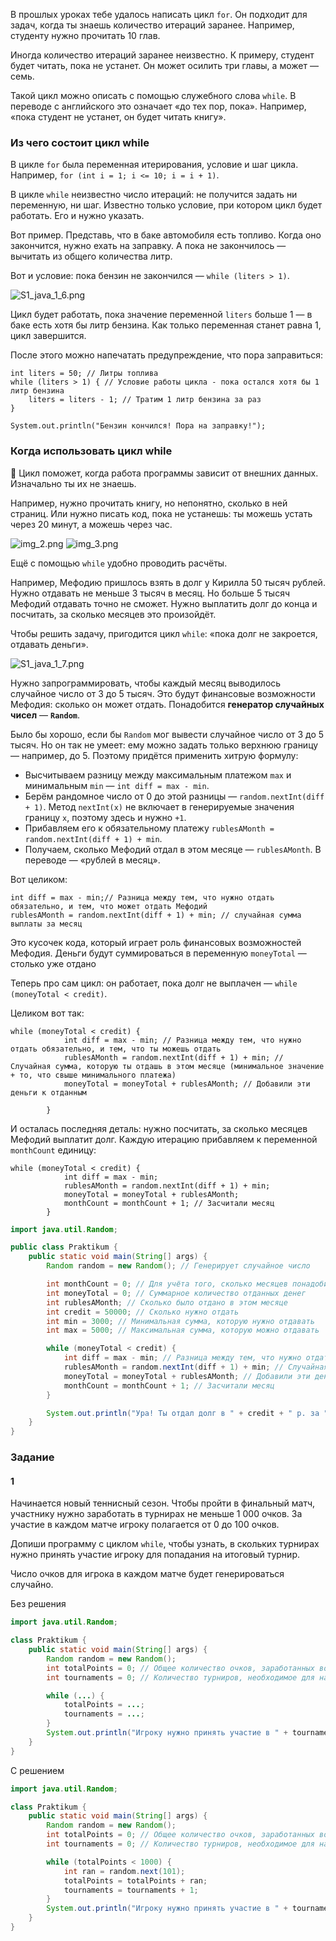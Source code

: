 В прошлых уроках тебе удалось написать цикл `for`. Он подходит для задач, когда ты знаешь количество итераций заранее. Например, студенту нужно прочитать 10 глав.

Иногда количество итераций заранее неизвестно. К примеру, студент будет читать, пока не устанет. Он может осилить три главы, а может — семь.

Такой цикл можно описать с помощью служебного слова `while`. В переводе с английского это означает «до тех пор, пока». Например, «пока студент не устанет, он будет читать книгу».

### Из чего состоит цикл while

В цикле `for` была переменная итерирования, условие и шаг цикла. Например, `for (int i = 1; i <= 10; i = i + 1)`.

В цикле `while` неизвестно число итераций: не получится задать ни переменную, ни шаг. Известно только условие, при котором цикл будет работать. Его и нужно указать.

Вот пример. Представь, что в баке автомобиля есть топливо. Когда оно закончится, нужно ехать на заправку. А пока не закончилось — вычитать из общего количества литр.

Вот и условие: пока бензин не закончился — `while (liters > 1)`.

![S1_java_1_6.png](img%2FS1_java_1_6.png)

Цикл будет работать, пока значение переменной `liters` больше 1 — в баке есть хотя бы литр бензина. Как только переменная станет равна 1, цикл завершится.

После этого можно напечатать предупреждение, что пора заправиться:

```
int liters = 50; // Литры топлива
while (liters > 1) { // Условие работы цикла - пока остался хотя бы 1 литр бензина
    liters = liters - 1; // Тратим 1 литр бензина за раз
}

System.out.println("Бензин кончился! Пора на заправку!");  
```

### Когда использовать цикл while

📌 Цикл поможет, когда работа программы зависит от внешних данных. Изначально ты их не знаешь.

Например, нужно прочитать книгу, но непонятно, сколько в ней страниц. Или нужно писать код, пока не устанешь: ты можешь устать через 20 минут, а можешь через час.

![img_2.png](img%2Fimg_2.png)
![img_3.png](img%2Fimg_3.png)

Ещё с помощью `while` удобно проводить расчёты.

Например, Мефодию пришлось взять в долг у Кирилла 50 тысяч рублей. Нужно отдавать не меньше 3 тысяч в месяц. Но больше 5 тысяч Мефодий отдавать точно не сможет. Нужно выплатить долг до конца и посчитать, за сколько месяцев это произойдёт.

Чтобы решить задачу, пригодится цикл `while`: «пока долг не закроется, отдавать деньги».

![S1_java_1_7.png](img%2FS1_java_1_7.png)

Нужно запрограммировать, чтобы каждый месяц выводилось случайное число от 3 до 5 тысяч. Это будут финансовые возможности Мефодия: сколько он может отдать. Понадобится **генератор случайных чисел** — **`Random`**.

Было бы хорошо, если бы `Random` мог вывести случайное число от 3 до 5 тысяч. Но он так не умеет: ему можно задать только верхнюю границу — например, до 5. Поэтому придётся применить хитрую формулу:

- Высчитываем разницу между максимальным платежом `max` и минимальным `min` — `int diff = max - min`.
- Берём рандомное число от 0 до этой разницы — `random.nextInt(diff + 1)`. Метод `nextInt(x)` не включает в генерируемые значения границу `x`, поэтому здесь и нужно `+1`.
- Прибавляем его к обязательному платежу `rublesAMonth = random.nextInt(diff + 1) + min`.
- Получаем, сколько Мефодий отдал в этом месяце — `rublesAMonth`. В переводе — «рублей в месяц».

Вот целиком:

```
int diff = max - min;// Разница между тем, что нужно отдать обязательно, и тем, что может отдать Мефодий
rublesAMonth = random.nextInt(diff + 1) + min; // случайная сумма выплаты за месяц 
```

Это кусочек кода, который играет роль финансовых возможностей Мефодия. Деньги будут суммироваться в переменную `moneyTotal` — столько уже отдано

Теперь про сам цикл: он работает, пока долг не выплачен — `while (moneyTotal < credit)`.

Целиком вот так:

```
while (moneyTotal < credit) {
            int diff = max - min; // Разница между тем, что нужно отдать обязательно, и тем, что ты можешь отдать
            rublesAMonth = random.nextInt(diff + 1) + min; // Случайная сумма, которую ты отдашь в этом месяце (минимальное значение + то, что свыше минимального платежа)
            moneyTotal = moneyTotal + rublesAMonth; // Добавили эти деньги к отданным
    
        } 
```

И осталась последняя деталь: нужно посчитать, за сколько месяцев Мефодий выплатит долг. Каждую итерацию прибавляем к переменной `monthCount` единицу:



```
while (moneyTotal < credit) {
            int diff = max - min; 
            rublesAMonth = random.nextInt(diff + 1) + min; 
            moneyTotal = moneyTotal + rublesAMonth; 
            monthCount = monthCount + 1; // Засчитали месяц
        } 
```

```java
import java.util.Random; 

public class Praktikum {
    public static void main(String[] args) {
        Random random = new Random(); // Генерирует случайное число

        int monthCount = 0; // Для учёта того, сколько месяцев понадобилось для возврата долга
        int moneyTotal = 0; // Суммарное количество отданных денег
        int rublesAMonth; // Сколько было отдано в этом месяце
        int credit = 50000; // Сколько нужно отдать
        int min = 3000; // Минимальная сумма, которую нужно отдавать
        int max = 5000; // Максимальная сумма, которую можно отдавать

        while (moneyTotal < credit) {
            int diff = max - min; // Разница между тем, что нужно отдать обязательно, и тем, что ты можешь отдать
            rublesAMonth = random.nextInt(diff + 1) + min; // Случайная сумма, которую ты отдашь в этом месяце (минимальное значение + то, что свыше минимального платежа)
            moneyTotal = moneyTotal + rublesAMonth; // Добавили эти деньги к отданным
            monthCount = monthCount + 1; // Засчитали месяц
        }

        System.out.println("Ура! Ты отдал долг в " + credit + " р. за " + monthCount + " месяцев.");
    }
}
```

### Задание
#### 1
Начинается новый теннисный сезон. Чтобы пройти в финальный матч, участнику нужно заработать в турнирах не меньше 1 000 очков. За участие в каждом матче игроку полагается от 0 до 100 очков.

Допиши программу с циклом `while`, чтобы узнать, в скольких турнирах нужно принять участие игроку для попадания на итоговый турнир.

Число очков для игрока в каждом матче будет генерироваться случайно.

Без решения
```Java
import java.util.Random;

class Praktikum {
    public static void main(String[] args) {
        Random random = new Random();
        int totalPoints = 0; // Общее количество очков, заработанных во всех турнирах
        int tournaments = 0; // Количество турниров, необходимое для набора нужного числа очков

        while (...) {
            totalPoints = ...;
            tournaments = ...;
        }
        System.out.println("Игроку нужно принять участие в " + tournaments + " турнирах");
    }
}
```

С решением
```Java
import java.util.Random;

class Praktikum {
    public static void main(String[] args) {
        Random random = new Random();
        int totalPoints = 0; // Общее количество очков, заработанных во всех турнирах
        int tournaments = 0; // Количество турниров, необходимое для набора нужного числа очков

        while (totalPoints < 1000) {
            int ran = random.next(101);
            totalPoints = totalPoints + ran;
            tournaments = tournaments + 1;
        }
        System.out.println("Игроку нужно принять участие в " + tournaments + " турнирах");
    }
}
```